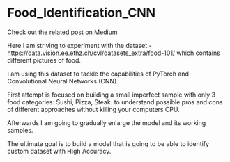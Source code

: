 # Food_Identification_CNN
Check out the related post on [Medium](https://medium.com/@pwrxndr/pytorch-transfer-learning-how-to-choose-the-right-model-ed4ad94c8b02)

Here I am striving to experiment with the dataset - https://data.vision.ee.ethz.ch/cvl/datasets_extra/food-101/
which contains different pictures of food.

I am using this dataset to tackle the capabilities of PyTorch and Convolutional Neural Networks (CNN).

First attempt is focused on building a small imperfect sample with only 3 food categories: Sushi, Pizza, Steak.
to understand possible pros and cons of different approaches without killing your computers CPU.

Afterwards I am going to gradually enlarge the model and its working samples.

The ultimate goal is to build a model that is going to be able to identify custom dataset with High Accuracy.
